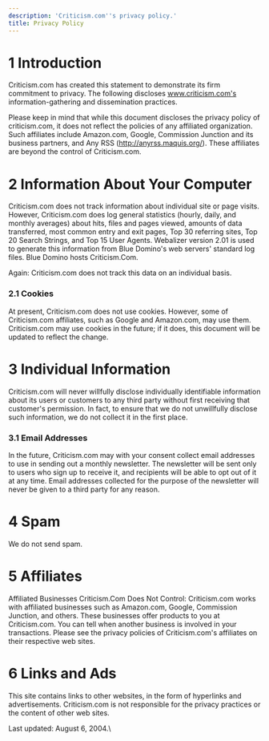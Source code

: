 ```yaml
---
description: 'Criticism.com''s privacy policy.'
title: Privacy Policy
---
```




1 Introduction
==================



Criticism.com has created this statement to demonstrate its firm
commitment to privacy. The following discloses www.criticism.com's
information-gathering and dissemination practices.





Please keep in mind that while this document discloses the privacy
policy of criticism.com, it does not reflect the policies of any
affiliated organization. Such affiliates include Amazon.com, Google,
Commission Junction and its business partners, and Any RSS
(http://anyrss.maquis.org/). These affiliates are beyond the control of
Criticism.com.











2 Information About Your Computer
=====================================



Criticism.com does not track information about individual site or page
visits. However, Criticism.com does log general statistics (hourly,
daily, and monthly averages) about hits, files and pages viewed, amounts
of data transferred, most common entry and exit pages, Top 30 referring
sites, Top 20 Search Strings, and Top 15 User Agents. Webalizer version
2.01 is used to generate this information from Blue Domino's web
servers' standard log files. Blue Domino hosts Criticism.Com.





Again: Criticism.com does not track this data on an individual basis.





### 2.1 Cookies




At present, Criticism.com does not use cookies. However, some of
Criticism.com affiliates, such as Google and Amazon.com, may use them.
Criticism.com may use cookies in the future; if it does, this document
will be updated to reflect the change.













3 Individual Information
============================



Criticism.com will never willfully disclose individually identifiable
information about its users or customers to any third party without
first receiving that customer's permission. In fact, to ensure that we
do not unwillfully disclose such information, we do not collect it in
the first place.





### 3.1 Email Addresses



In the future, Criticism.com may with your consent collect email
addresses to use in sending out a monthly newsletter. The newsletter
will be sent only to users who sign up to receive it, and recipients
will be able to opt out of it at any time. Email addresses collected for
the purpose of the newsletter will never be given to a third party for
any reason.













4 Spam
==========



We do not send spam.











5 Affiliates
================



Affiliated Businesses Criticism.Com Does Not Control: Criticism.com
works with affiliated businesses such as Amazon.com, Google, Commission
Junction, and others. These businesses offer products to you at
Criticism.com. You can tell when another business is involved in your
transactions. Please see the privacy policies of Criticism.com's
affiliates on their respective web sites.











6 Links and Ads
===================



This site contains links to other websites, in the form of hyperlinks
and advertisements. Criticism.com is not responsible for the privacy
practices or the content of other web sites.






Last updated: August 6, 2004.\
